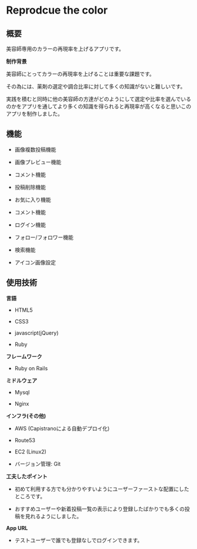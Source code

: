 # Reprodcue the color

## 概要

美容師専用のカラーの再現率を上げるアプリです。

**制作背景**

美容師にとってカラーの再現率を上げることは重要な課題です。

その為には、薬剤の選定や調合比率に対して多くの知識がないと難しいです。

実践を積むと同時に他の美容師の方達がどのようにして選定や比率を選んでいるのかをアプリを通してより多くの知識を得られると再現率が高くなると思いこのアプリを制作しました。

## 機能

* 画像複数投稿機能

* 画像プレビュー機能

* コメント機能

* 投稿削除機能

* お気に入り機能

* コメント機能

* ログイン機能

* フォロー/フォロワー機能

* 検索機能

* アイコン画像設定

## 使用技術

**言語**

* HTML5

* CSS3

* javascript(jQuery)

* Ruby

**フレームワーク**

* Ruby on Rails

**ミドルウェア**

* Mysql

* Nginx

**インフラ(その他)**

* AWS (Capistranoによる自動デプロイ化)

* Route53

* EC2 (Linux2)

* バージョン管理: Git

**工夫したポイント**

* 初めて利用する方でも分かりやすいようにユーザーファーストな配置にしたところです。

* おすすめユーザーや新着投稿一覧の表示により登録したばかりでも多くの投稿を見れるようにしました。

**App URL**

* テストユーザーで誰でも登録なしでログインできます。
